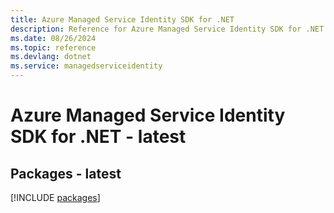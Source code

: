 ```yaml
---
title: Azure Managed Service Identity SDK for .NET
description: Reference for Azure Managed Service Identity SDK for .NET
ms.date: 08/26/2024
ms.topic: reference
ms.devlang: dotnet
ms.service: managedserviceidentity
---
```

# Azure Managed Service Identity SDK for .NET - latest
## Packages - latest
[!INCLUDE [packages](managed-service-identity-index.md)]